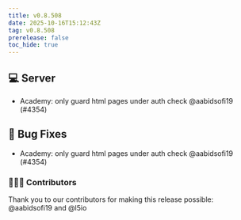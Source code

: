 ```yaml
---
title: v0.8.508
date: 2025-10-16T15:12:43Z
tag: v0.8.508
prerelease: false
toc_hide: true
---
```


## 💻 Server

- Academy: only guard html pages under auth check @aabidsofi19 (#4354)

## 🐛 Bug Fixes

- Academy: only guard html pages under auth check @aabidsofi19 (#4354)

### 👨🏽‍💻 Contributors

Thank you to our contributors for making this release possible:
@aabidsofi19 and @l5io

